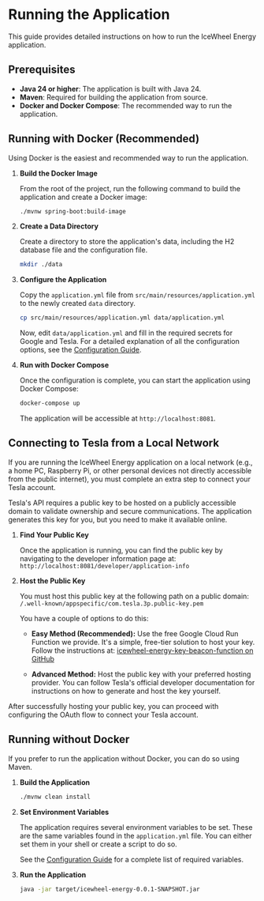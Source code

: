 # Running the Application

This guide provides detailed instructions on how to run the IceWheel Energy application.

## Prerequisites

* **Java 24 or higher**: The application is built with Java 24.
* **Maven**: Required for building the application from source.
* **Docker and Docker Compose**: The recommended way to run the application.

## Running with Docker (Recommended)

Using Docker is the easiest and recommended way to run the application.

1. **Build the Docker Image**

   From the root of the project, run the following command to build the application and create a Docker image:

   ```bash
   ./mvnw spring-boot:build-image
   ```

2. **Create a Data Directory**

   Create a directory to store the application's data, including the H2 database file and the configuration file.

   ```bash
   mkdir ./data
   ```

3. **Configure the Application**

   Copy the `application.yml` file from `src/main/resources/application.yml` to the newly created `data` directory.

   ```bash
   cp src/main/resources/application.yml data/application.yml
   ```

   Now, edit `data/application.yml` and fill in the required secrets for Google and Tesla. For a detailed explanation of
   all the configuration options, see the [Configuration Guide](./configuration.md).

4. **Run with Docker Compose**

   Once the configuration is complete, you can start the application using Docker Compose:

   ```bash
   docker-compose up
   ```

   The application will be accessible at `http://localhost:8081`.

## Connecting to Tesla from a Local Network

If you are running the IceWheel Energy application on a local network (e.g., a home PC, Raspberry Pi, or other personal devices not directly accessible from the public internet), you must complete an extra step to connect your Tesla account.

Tesla's API requires a public key to be hosted on a publicly accessible domain to validate ownership and secure communications. The application generates this key for you, but you need to make it available online.

1.  **Find Your Public Key**

    Once the application is running, you can find the public key by navigating to the developer information page at:
    `http://localhost:8081/developer/application-info`

2.  **Host the Public Key**

    You must host this public key at the following path on a public domain:
    `/.well-known/appspecific/com.tesla.3p.public-key.pem`

    You have a couple of options to do this:

    *   **Easy Method (Recommended):** Use the free Google Cloud Run Function we provide. It's a simple, free-tier solution to host your key. Follow the instructions at:
        [icewheel-energy-key-beacon-function on GitHub](https://github.com/icewheel-oss/icewheel-energy-key-beacon-function)

    *   **Advanced Method:** Host the public key with your preferred hosting provider. You can follow Tesla's official developer documentation for instructions on how to generate and host the key yourself.

After successfully hosting your public key, you can proceed with configuring the OAuth flow to connect your Tesla account.

## Running without Docker

If you prefer to run the application without Docker, you can do so using Maven.

1. **Build the Application**

   ```bash
   ./mvnw clean install
   ```

2. **Set Environment Variables**

   The application requires several environment variables to be set. These are the same variables found in the
   `application.yml` file. You can either set them in your shell or create a script to do so.

   See the [Configuration Guide](./configuration.md) for a complete list of required variables.

3. **Run the Application**

   ```bash
   java -jar target/icewheel-energy-0.0.1-SNAPSHOT.jar
   ```
